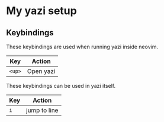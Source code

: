 # My yazi setup

## Keybindings

These keybindings are used when running yazi inside neovim.

| Key    | Action    |
| ------ | --------- |
| `<up>` | Open yazi |

These keybindings can be used in yazi itself.

| Key | Action       |
| --- | ------------ |
| `i` | jump to line |
